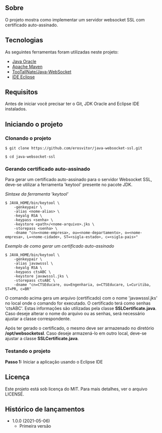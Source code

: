 ## Sobre
O projeto mostra como implementar um servidor websocket SSL com certificado auto-assinado.

## Tecnologias
As seguintes ferramentas foram utilizadas neste projeto:

* [Java Oracle](https://www.oracle.com/java/)
* [Apache Maven](https://maven.apache.org/)
* [TooTallNate/Java-WebSocket](https://github.com/TooTallNate/Java-WebSocket)
* [IDE Eclipse](https://www.eclipse.org/)

## Requisitos
Antes de iniciar você precisar ter o Git, JDK Oracle and Eclipse IDE instalados.

## Iniciando o projeto

### Clonando o projeto
```
$ git clone https://github.com/erosvitor/java-websocket-ssl.git

$ cd java-websocket-ssl
```

### Gerando certificado auto-assinado
Para gerar um certificado auto-assinado para o servidor Websocket SSL, deve-se utilizar a ferramenta 'keytool' presente no pacote JDK.

*Sintaxe da ferramenta 'keytool'*

```
$ JAVA_HOME/bin/keytool \
    -genkeypair \
    -alias <nome-alias> \
    -keyalg RSA \
    -keypass <senha> \
    -keystore <path>/<nome-arquivo>.jks \
    -storepass <senha> \
    -dname "cn=<nome-empresa>, ou=<nome-departamento>, o=<nome-empresa>, L=<nome-cidade>, ST=<sigla-estado>, c=<sigla-pais>"
```
*Exemplo de como gerar um certificado auto-assinado*

```
$ JAVA_HOME/bin/keytool \
    -genkeypair \
    -alias javawsssl \
    -keyalg RSA \
    -keypass ctsABC \
    -keystore javawsssl.jks \
    -storepass ctsABC \
    -dname "cn=CTSEducare, ou=Engenharia, o=CTSEducare, L=Curitiba, ST=PR, c=BR"
```

O comando acima gera um arquivo (certificado) com o nome 'javawsssl.jks' no local onde o comando for executado. O certificado terá como senhas 'ctsABC'. Estas informações são utilizadas pela classe **SSLCertificate.java**. Caso deseje alterar o nome do arquivo ou as senhas, será necessário ajustar a classe correspondente.

Após ter gerado o certificado, o mesmo deve ser armazenado no diretório **/opt/websocketssl**. Caso deseje armazená-lo em outro local, deve-se ajustar a classe **SSLCertificate.java**.

### Testando o projeto
**Passo 1:** Iniciar a aplicação usando o Eclipse IDE

## Licença
Este projeto está sob licença do MIT. Para mais detalhes, ver o arquivo LICENSE.

## Histórico de lançamentos

* 1.0.0 (2021-05-06)
    * Primeira versão

